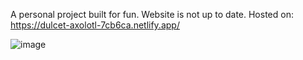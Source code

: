 A personal project built for fun.
Website is not up to date.
Hosted on: https://dulcet-axolotl-7cb6ca.netlify.app/

![image](https://github.com/TareefAzizi/personalportfolio/assets/44467516/4094c5a1-2112-4cd5-b7e2-ba6036146cc4)
